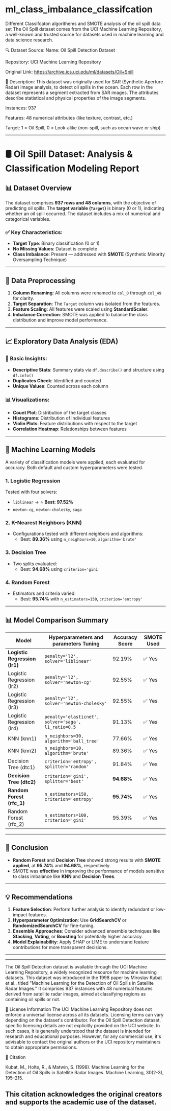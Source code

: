 # ml_class_imbalance_classifcation
Different Classifcaton algorithems and SMOTE analysis of the oil spill data set 
The Oil Spill dataset comes from the UCI Machine Learning Repository, a well-known and trusted source for datasets used in machine learning and data science research.

🔍 Dataset Source:
Name: Oil Spill Detection Dataset

Repository: UCI Machine Learning Repository

Original Link: https://archive.ics.uci.edu/ml/datasets/Oil+Spill

📄 Description:
This dataset was originally used for SAR (Synthetic Aperture Radar) image analysis, to detect oil spills in the ocean. Each row in the dataset represents a segment extracted from SAR images. The attributes describe statistical and physical properties of the image segments.

Instances: 937

Features: 48 numerical attributes (like texture, contrast, etc.)

Target: 1 = Oil Spill, 0 = Look-alike (non-spill, such as ocean wave or ship)

---

# 🛢️ Oil Spill Dataset: Analysis & Classification Modeling Report

## 📊 Dataset Overview

The dataset comprises **937 rows and 48 columns**, with the objective of predicting oil spills. The **target variable (`Target`)** is binary (0 or 1), indicating whether an oil spill occurred. The dataset includes a mix of numerical and categorical variables.

### ✅ Key Characteristics:
- **Target Type**: Binary classification (0 or 1)
- **No Missing Values**: Dataset is complete
- **Class Imbalance**: Present — addressed with **SMOTE** (Synthetic Minority Oversampling Technique)

---

## 🧹 Data Preprocessing

1. **Column Renaming**: All columns were renamed to `col_0` through `col_49` for clarity.
2. **Target Separation**: The `Target` column was isolated from the features.
3. **Feature Scaling**: All features were scaled using **StandardScaler**.
4. **Imbalance Correction**: SMOTE was applied to balance the class distribution and improve model performance.

---

## 📈 Exploratory Data Analysis (EDA)

### 🧮 Basic Insights:
- **Descriptive Stats**: Summary stats via `df.describe()` and structure using `df.info()`
- **Duplicates Check**: Identified and counted
- **Unique Values**: Counted across each column

### 📊 Visualizations:
- **Count Plot**: Distribution of the target classes
- **Histograms**: Distribution of individual features
- **Violin Plots**: Feature distributions with respect to the target
- **Correlation Heatmap**: Relationships between features

---

## 🤖 Machine Learning Models

A variety of classification models were applied, each evaluated for accuracy. Both default and custom hyperparameters were tested.

### 1. **Logistic Regression**
Tested with four solvers:
- `liblinear` → ⭐ **Best: 97.52%**
- `newton-cg`, `newton-cholesky`, `saga`

### 2. **K-Nearest Neighbors (KNN)**
- Configurations tested with different neighbors and algorithms:
  - Best: **89.36%** using `n_neighbors=10`, `algorithm='brute'`

### 3. **Decision Tree**
- Two splits evaluated:
  - Best: **94.68%** using `criterion='gini'`

### 4. **Random Forest**
- Estimators and criteria varied:
  - Best: **95.74%** with `n_estimators=150`, `criterion='entropy'`

---

## 📊 Model Comparison Summary

| Model                         | Hyperparameters and parameters Tuning                                      | Accuracy Score | SMOTE Used |
|-----------------------------|------------------------------------------------------------------------------|----------------|------------|
| **Logistic Regression (lr1)** | `penalty='l2', solver='liblinear'`                                         | 92.19%     | ✅ Yes       |
| Logistic Regression (lr2)     | `penalty='l2', solver='newton-cg'`                                         | 92.55%         | ✅ Yes        |
| Logistic Regression (lr3)     | `penalty='l2', solver='newton-cholesky'`                                   | 92.55%         | ✅ Yes       |
| Logistic Regression (lr4)     | `penalty='elasticnet', solver='saga', l1_ratio=0.5`                        | 91.13%         | ✅ Yes       |
| KNN (knn1)                    | `n_neighbors=30, algorithm='ball_tree'`                                    | 77.66%         | ✅ Yes      |
| KNN (knn2)                    | `n_neighbors=10, algorithm='brute'`                                        | 89.36%         | ✅ Yes      |
| Decision Tree (dtc1)          | `criterion='entropy', splitter='random'`                                   | 91.84%         | ✅ Yes      |
| **Decision Tree (dtc2)**      | `criterion='gini', splitter='best'`                                        | **94.68%**     | ✅ Yes      |
| **Random Forest (rfc_1)**     | `n_estimators=150, criterion='entropy'`                                    | **95.74%**     | ✅ Yes      |
| Random Forest (rfc_2)         | `n_estimators=100, criterion='gini'`                                       | 95.39%         | ✅ Yes      |

---

## 🧾 Conclusion

- **Random Forest** and **Decision Tree** showed strong results with **SMOTE applied**, at **95.74%** and **94.68%**, respectively.
- SMOTE was **effective** in improving the performance of models sensitive to class imbalance like **KNN** and **Decision Trees**.

---

## 💡 Recommendations

1. **Feature Selection**: Perform further analysis to identify redundant or low-impact features.
2. **Hyperparameter Optimization**: Use **GridSearchCV** or **RandomizedSearchCV** for fine-tuning.
3. **Ensemble Approaches**: Consider advanced ensemble techniques like **Stacking**, **Voting**, or **Boosting** for potentially higher accuracy.
4. **Model Explainability**: Apply SHAP or LIME to understand feature contributions for more transparent decisions.

---
---
​The Oil Spill Detection dataset is available through the UCI Machine Learning Repository, a widely recognized resource for machine learning datasets. This dataset was introduced in the 1998 paper by Miroslav Kubat et al., titled "Machine Learning for the Detection of Oil Spills in Satellite Radar Images." It comprises 937 instances with 48 numerical features derived from satellite radar images, aimed at classifying regions as containing oil spills or not.​

📄 License Information
The UCI Machine Learning Repository does not enforce a universal license across all its datasets. Licensing terms can vary depending on the dataset's contributor. For the Oil Spill Detection dataset, specific licensing details are not explicitly provided on the UCI website. In such cases, it is generally understood that the dataset is intended for research and educational purposes. However, for any commercial use, it's advisable to contact the original authors or the UCI repository maintainers to obtain appropriate permissions.​

📌 Citation

Kubat, M., Holte, R., & Matwin, S. (1998). Machine Learning for the Detection of Oil Spills in Satellite Radar Images. Machine Learning, 30(2-3), 195–215.​

This citation acknowledges the original creators and supports the academic use of the dataset.
---
